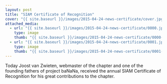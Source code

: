 ```yaml
---
layout: post
title: "SIAM Certificate of Recognition"
cover: "{{ site.baseurl }}/images/2015-04-24-news-certificate/cover.jpg"
attached_media:
  - url: "{{ site.baseurl }}/images/2015-04-24-news-certificate/0000.jpg"
    type: image
    thumb: "{{ site.baseurl }}/images/2015-04-24-news-certificate/0000-thumb.jpg"
  - url: "{{ site.baseurl }}/images/2015-04-24-news-certificate/0001.jpg"
    type: image
    thumb: "{{ site.baseurl }}/images/2015-04-24-news-certificate/0001-thumb.jpg"
---
```


Today Joost van Zwieten, webmaster of the chapter and one of the founding
fathers of project baNaNa, received the annual SIAM Certificate of Recognition
for his great contributions to the chapter.
